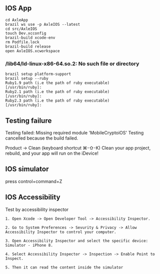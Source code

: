 ## IOS App
```
cd AxleApp
brazil ws use -p AxleIOS --latest
cd src/AxleIOS
touch Dev.xcconfig
brazil-build xcode-env
rm Podfile.lock
brazil-build release
open AxleIOS.xcworkspace
```

### /lib64/ld-linux-x86-64.so.2: No such file or directory

```
brazil setup platform-support
brazil setup --ruby
Ruby1.9 path (i.e the path of ruby executable)
[/usr/bin/ruby]: 
Ruby2.1 path (i.e the path of ruby executable)
[/usr/bin/ruby]: 
Ruby2.3 path (i.e the path of ruby executable)
[/usr/bin/ruby]:
```

## Testing failure

Testing failed:
	Missing required module 'MobileCryptoiOS'
	Testing cancelled because the build failed.

Product -> Clean (keyboard shortcut ⌘-⇧-K)
Clean your app project, rebuild, and your app will run on the iDevice!


## IOS simulator

press control+command+Z


## IOS Accessibility

Test by accessibility inspector

    1. Open Xcode -> Open Developer Tool -> Accessibility Inspector.

    2. Go to System Preferences -> Sevurity & Privacy -> Allow Accessibility Inspector to control your computer.

    3. Open Accessibility Inspector and select the specific device: Simulator - iPhone 8.

    4. Select Accessibility Inspector -> Inspection -> Enable Point to Inspect.

    5. Then it can read the content inside the simulator

